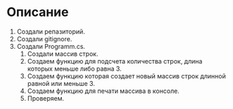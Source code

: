 # Описание

1. Создали репазиторий.
2. Создали gitignore.
3. Создали Programm.cs.
    1. Создали массив строк.
    2. Создаем функцию для подсчета количества строк, длина которых меньше либо равна 3.
    3. Создаем функцию которая создает новый массив строк длинной равной или меньше 3.
    4. Создаем функцию для печати массива в консоле.
    5. Проверяем.
